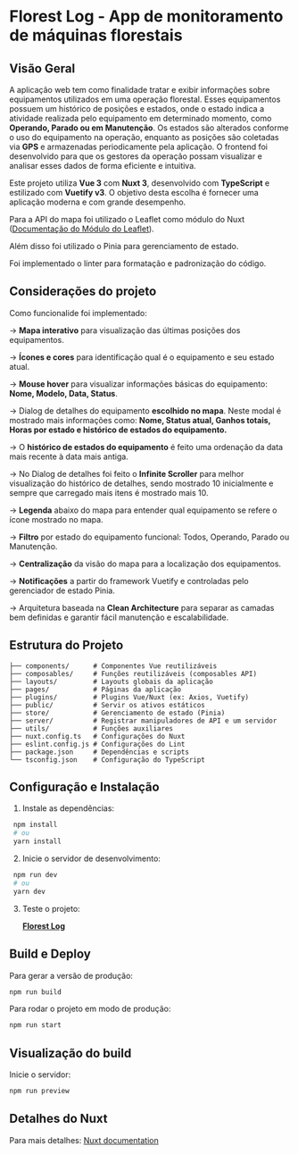 # Florest Log - App de monitoramento de máquinas florestais

## Visão Geral

A aplicação web tem como finalidade tratar e exibir informações sobre equipamentos utilizados em uma operação florestal. Esses equipamentos possuem um histórico de posições e estados, onde o estado indica a atividade realizada pelo equipamento em determinado momento, como **Operando, Parado ou em Manutenção**. Os estados são alterados conforme o uso do equipamento na operação, enquanto as posições são coletadas via **GPS** e armazenadas periodicamente pela aplicação. O frontend foi desenvolvido para que os gestores da operação possam visualizar e analisar esses dados de forma eficiente e intuitiva.

Este projeto utiliza **Vue 3** com **Nuxt 3**, desenvolvido com **TypeScript** e estilizado com **Vuetify v3**. O objetivo desta escolha é fornecer uma aplicação moderna e com grande desempenho.

Para a API do mapa foi utilizado o Leaflet como módulo do Nuxt ([Documentação do Módulo do Leaflet](https://leaflet.nuxtjs.org/)).

Além disso foi utilizado o Pinia para gerenciamento de estado.

Foi implementado o linter para formatação e padronização do código.

## Considerações do projeto
Como funcionalide foi implementado:

-> **Mapa interativo** para visualização das últimas posições dos equipamentos.

-> **Ícones e cores** para identificação qual é o equipamento e seu estado atual.

-> **Mouse hover** para visualizar informações básicas do equipamento: **Nome, Modelo, Data, Status**.

-> Dialog de detalhes do equipamento **escolhido no mapa**. Neste modal é mostrado mais informações como: **Nome, Status atual, Ganhos totais, Horas por estado e histórico de estados do equipamento.**

-> O **histórico de estados do equipamento** é feito uma ordenação da data mais recente à data mais antiga.

-> No Dialog de detalhes foi feito o **Infinite Scroller** para melhor visualização do histórico de detalhes, sendo mostrado 10 inicialmente e sempre que carregado mais itens é mostrado mais 10.

-> **Legenda** abaixo do mapa para entender qual equipamento se refere o ícone mostrado no mapa.

-> **Filtro** por estado do equipamento funcional: Todos, Operando, Parado ou Manutenção.

-> **Centralização** da visão do mapa para a localização dos equipamentos.

-> **Notificações** a partir do framework Vuetify e controladas pelo gerenciador de estado Pinia.

-> Arquitetura baseada na **Clean Architecture** para separar as camadas bem definidas e garantir fácil manutenção e escalabilidade.

## Estrutura do Projeto
```
├── components/      # Componentes Vue reutilizáveis
├── composables/     # Funções reutilizáveis (composables API)
├── layouts/         # Layouts globais da aplicação
├── pages/           # Páginas da aplicação
├── plugins/         # Plugins Vue/Nuxt (ex: Axios, Vuetify)
├── public/          # Servir os ativos estáticos
├── store/           # Gerenciamento de estado (Pinia)
├── server/          # Registrar manipuladores de API e um servidor
├── utils/           # Funções auxiliares
├── nuxt.config.ts   # Configurações do Nuxt
├── eslint.config.js # Configurações do Lint
├── package.json     # Dependências e scripts
└── tsconfig.json    # Configuração do TypeScript
```

## Configuração e Instalação
1. Instale as dependências:
  ```sh
   npm install
   # ou
   yarn install
  ```
2. Inicie o servidor de desenvolvimento:
  ```sh
   npm run dev
   # ou
   yarn dev
  ```
3. Teste o projeto:

    [**Florest Log**](https://florest-log.vercel.app/)

## Build e Deploy
Para gerar a versão de produção:
```sh
npm run build
```
Para rodar o projeto em modo de produção:
```sh
npm run start
```

## Visualização do build
Inicie o servidor:
```sh
npm run preview
```

## Detalhes do Nuxt

Para mais detalhes: [Nuxt documentation](https://nuxt.com/docs/getting-started/introduction)
